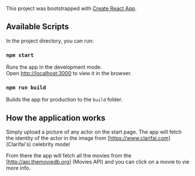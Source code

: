 This project was bootstrapped with [Create React App](https://github.com/facebook/create-react-app).

## Available Scripts

In the project directory, you can run:

### `npm start`

Runs the app in the development mode.<br>
Open [http://localhost:3000](http://localhost:3000) to view it in the browser.

### `npm run build`

Builds the app for production to the `build` folder.<br>

## How the application works

Simply upload a picture of any actor on the start page. The app will fetch the identity of the actor in the image from [https://www.clarifai.com] (Clarifai's) celebrity model

From there the app will fetch all the movies from the [http://api.themoviedb.org] (Movies API) and you can click on a movie to vie more info.